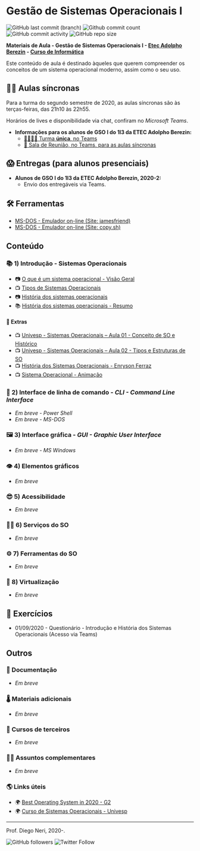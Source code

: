 # Gestão de Sistemas Operacionais I

![GitHub last commit (branch)](https://img.shields.io/github/last-commit/diegoneri/aulas-gso-1/master?label=%C3%BAltima%20atualiza%C3%A7%C3%A3o)
![Github commit count](https://badgen.net/github/commits/diegoneri/aulas-gso-1)
![GitHub commit activity](https://img.shields.io/github/commit-activity/m/diegoneri/aulas-gso-1?label=commits)
![GitHub repo size](https://img.shields.io/github/repo-size/diegoneri/aulas-gso-1?label=tamanho)

**Materiais de Aula - Gestão de Sistemas Operacionais I - [Etec Adolpho Berezin](http://eteab.com.br/) - [Curso de Informática](http://eteab.com.br/cms/index.php/informatica-nova-matriz/)**

Este conteúdo de aula é destinado àqueles que querem compreender os conceitos de um sistema operacional moderno, assim como o seu uso.

## 👨‍🏫 Aulas síncronas

Para a turma do segundo semestre de 2020, as aulas síncronas são às terças-feiras, das 21h10 às 22h55.

Horários de lives e disponibilidade via chat, confiram no _Microsoft Teams_.

* **Informações para os alunos de GSO I do 1I3 da ETEC Adolpho Berezin:**
  * [👨‍👩‍👧‍👦 Turma **única**, no Teams](https://teams.microsoft.com/l/team/19%3a8d08bb22bc6f43ef97465a08f9152c8a%40thread.tacv2/conversations?groupId=9245475b-fc62-48f7-a906-da84271dc4d3&tenantId=ed38466c-b641-437d-9ae9-d801b829fa94)
  * [📡 Sala de Reunião, no Teams, para as aulas síncronas](https://teams.microsoft.com/l/meetup-join/19%3af31baa9fa2f245c6a4aec4852b10de02%40thread.tacv2/1598393952050?context=%7b%22Tid%22%3a%22ed38466c-b641-437d-9ae9-d801b829fa94%22%2c%22Oid%22%3a%22a48d4871-c88d-424f-861d-1126fa78a714%22%7d)

## 😱 Entregas (para alunos presenciais)

* **Alunos de GSO I do 1I3 da ETEC Adolpho Berezin, 2020-2:**
  * Envio dos entregáveis via Teams.

## 🛠 Ferramentas

* [MS-DOS - Emulador on-line (Site: jamesfriend)](<https://jamesfriend.com.au/pce-js/ibmpc-games/>)
* [MS-DOS - Emulador on-line (Site: copy.sh)](<https://copy.sh/v86/?profile=msdos>)

## Conteúdo

### 📚 1) Introdução - Sistemas Operacionais

* 📷 [O que é um sistema operacional - Visão Geral](https://docs.google.com/presentation/d/1s9dmzdQqWCkG56aSNwqmbzYxvwrQo4HZkhOYjSsNHsM/edit?usp=sharing)
* 📺 [Tipos de Sistemas Operacionais](https://youtu.be/Qz9VLI4nhYU)
* 📷 [História dos sistemas operacionais](https://docs.google.com/presentation/d/1Ayyp8jSM6CQv8Wz53VAjccKOiLF1DQfmVSlAPMDNFoM/edit?usp=sharing)
* 📚 [História dos sistemas operacionais - Resumo](https://drive.google.com/file/d/1cLI7w2H7TYp_OrivPpAcavXNIdfgT7VY/view?usp=sharing)

#### 🙌 Extras

* 📺 [Univesp - Sistemas Operacionais – Aula 01 - Conceito de SO e Histórico](<https://www.youtube.com/watch?v=CCHZ_06DoEA>)
* 📺 [Univesp - Sistemas Operacionais – Aula 02 - Tipos e Estruturas de SO](<https://www.youtube.com/watch?v=_J4CVHgXQ1c>)
* 📺 [História dos Sistemas Operacionais - Enryson Ferraz](<https://www.youtube.com/watch?v=9rC9GilX1Io>)
* 📺 [Sistema Operacional - Animação](<https://www.youtube.com/watch?v=nt0P8ZAYuUo>)

### 🔢 2) Interface de linha de comando - _CLI - Command Line Interface_

* _Em breve - Power Shell_
* _Em breve - MS-DOS_

### 🖼 3) Interface gráfica - _GUI - Graphic User Interface_

* _Em breve - MS Windows_

### 👁 4) Elementos gráficos

* _Em breve_

### 😎 5) Acessibilidade

* _Em breve_

### 🤸‍♂️ 6) Serviços do SO

* _Em breve_

### ⚙ 7) Ferramentas do SO

* _Em breve_

### 🌌 8) Virtualização

* _Em breve_

## 🥋 Exercícios

* 01/09/2020 - Questionário - Introdução e História dos Sistemas Operacionais (Acesso via Teams)

## Outros

### 📜 Documentação

* _Em breve_

### 🌡 Materiais adicionais

* _Em breve_

### 🙊 Cursos de terceiros

* _Em breve_

### 🐱‍🐉 Assuntos complementares

* _Em breve_

### 🌎 Links úteis

* 🌍 [Best Operating System in 2020 - G2](https://www.g2.com/categories/operating-system/)
* 🌍 [Curso de Sistemas Operacionais - Univesp](https://www.youtube.com/watch?v=Rl6HhDvW984&list=PLxI8Can9yAHeK7GUEGxMsqoPRmJKwI9Jw)

----
Prof. Diego Neri, 2020-.

![GitHub followers](https://img.shields.io/github/followers/diegoneri?label=seguidores&style=social)
![Twitter Follow](https://img.shields.io/twitter/follow/diegoneri?style=social)
